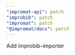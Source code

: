```yaml
---
"impromat-api": patch
"improbib": patch
"impromat": patch
"@impromat/docs": patch
---
```


Add improbib-importer
